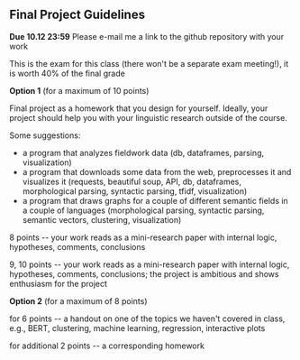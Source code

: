 ## Final Project Guidelines

**Due 10.12 23:59** Please e-mail me a link to the github repository with your work

This is the exam for this class (there won't be a separate exam meeting!), it is worth 40% of the final grade

**Option 1** (for a maximum of 10 points)

Final project as a homework that you design for yourself. Ideally, your project should help you with your linguistic research outside of the course.

Some suggestions:

* a program that analyzes fieldwork data (db, dataframes, parsing, visualization)
* a program that downloads some data from the web, preprocesses it and visualizes it (requests, beautiful soup, API, db, dataframes, morphological parsing, syntactic parsing, tfidf, visualization)
* a program that draws graphs for a couple of different semantic fields in a couple of languages (morphological parsing, syntactic parsing, semantic vectors, clustering, visualization)

8 points -- your work reads as a mini-research paper with internal logic, hypotheses, comments, conclusions

9, 10 points -- your work reads as a mini-research paper with internal logic, hypotheses, comments, conclusions; the project is ambitious and shows enthusiasm for the project

**Option 2** (for a maximum of 8 points)

for 6 points -- a handout on one of the topics we haven't covered in class, e.g., BERT, clustering, machine learning, regression, interactive plots

for additional 2 points -- a corresponding homework





